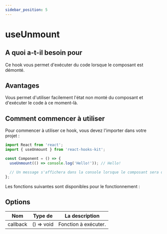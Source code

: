 ```yaml
---
sidebar_position: 5
---
```


# useUnmount

## A quoi a-t-il besoin pour

Ce hook vous permet d'exécuter du code lorsque le composant est démonté.

## Avantages

Vous permet d'utiliser facilement l'état non monté du composant et d'exécuter le code à ce moment-là.

## Comment commencer à utiliser

Pour commencer à utiliser ce hook, vous devez l'importer dans votre projet :

```jsx
import React from 'react';
import { useUnmount } from 'react-hooks-kit';

const Component = () => {
  useUnmount(() => console.log('Hello!')); // Hello!

  // Un message s'affichera dans la console lorsque le composant sera démonté
};
```

Les fonctions suivantes sont disponibles pour le fonctionnement :

## Options

| Nom | Type de | La description |
| :---: | :---: | :---: |
| callback | () => void | Fonction à exécuter. |
